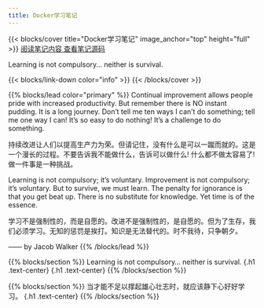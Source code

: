 ```yaml
---
title: Docker学习笔记
---
```


{{< blocks/cover title="Docker学习笔记" image_anchor="top" height="full" >}}
<a class="btn btn-lg btn-primary me-3 mb-4" href="/docs/">
  阅读笔记内容 <i class="fas fa-arrow-alt-circle-right ms-2"></i>
</a>
<a class="btn btn-lg btn-secondary me-3 mb-4" href="https://github.com/skyao/learning-docker">
  查看笔记源码 <i class="fab fa-github ms-2 "></i>
</a>
<p class="lead mt-5">Learning is not compulsory… neither is survival.</p>
{{< blocks/link-down color="info" >}}
{{< /blocks/cover >}}


{{% blocks/lead color="primary" %}}
Continual improvement allows people pride with increased productivity. But remember there is NO instant pudding. It is a long journey. Don’t tell me ten ways I can’t do something; tell me one way I can! It’s so easy to do nothing! It’s a challenge to do something. 

持续改进让人们以提高生产力为荣。但请记住，没有什么是可以一蹴而就的。这是一个漫长的过程。不要告诉我不能做什么，告诉可以做什么! 什么都不做太容易了! 做一件事是一种挑战。

Learning is not compulsory; it’s voluntary. Improvement is not compulsory; it’s voluntary. But to survive, we must learn. The penalty for ignorance is that you get beat up. There is no substitute for knowledge. Yet time is of the essence.

学习不是强制性的，而是自愿的。改进不是强制性的，是自愿的。但为了生存，我们必须学习。无知的惩罚是挨打。知识是无法替代的。时不我待，只争朝夕。

—— by Jacob Walker
{{% /blocks/lead %}}


{{% blocks/section %}}
Learning is not compulsory… neither is survival.
{.h1 .text-center}
{.h1 .text-center}
{{% /blocks/section %}}


{{% blocks/section %}}
当才能不足以撑起雄心壮志时，就应该静下心好好学习。
{.h1 .text-center}
{{% /blocks/section %}}